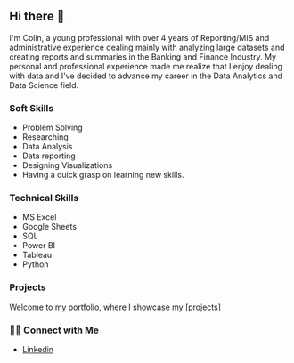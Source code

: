 ## Hi there 👋

I'm Colin, a young professional with over 4 years of Reporting/MIS and administrative experience dealing mainly with analyzing large datasets and creating reports and summaries in the Banking and Finance Industry. My personal and professional experience made me realize that I enjoy dealing with data and I've decided to advance my career in the Data Analytics and Data Science field.

### Soft Skills
- Problem Solving
- Researching
- Data Analysis
- Data reporting
- Designing Visualizations
- Having a quick grasp on learning new skills. 

### Technical Skills 
- MS Excel
- Google Sheets
- SQL
- Power BI
- Tableau
- Python

### Projects
Welcome to my portfolio, where I showcase my [projects]

### 👋🏻 Connect with Me
- [Linkedin](https://www.linkedin.com/in/colinsubido)
